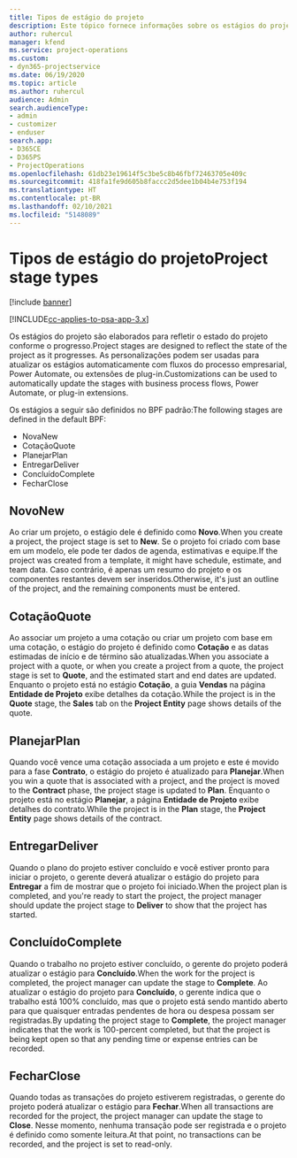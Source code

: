 ```yaml
---
title: Tipos de estágio do projeto
description: Este tópico fornece informações sobre os estágios do projeto.
author: ruhercul
manager: kfend
ms.service: project-operations
ms.custom:
- dyn365-projectservice
ms.date: 06/19/2020
ms.topic: article
ms.author: ruhercul
audience: Admin
search.audienceType:
- admin
- customizer
- enduser
search.app:
- D365CE
- D365PS
- ProjectOperations
ms.openlocfilehash: 61db23e19614f5c3be5c8b46fbf72463705e409c
ms.sourcegitcommit: 418fa1fe9d605b8faccc2d5dee1b04b4e753f194
ms.translationtype: HT
ms.contentlocale: pt-BR
ms.lasthandoff: 02/10/2021
ms.locfileid: "5148089"
---
```

# <a name="project-stage-types"></a><span data-ttu-id="f50f6-103">Tipos de estágio do projeto</span><span class="sxs-lookup"><span data-stu-id="f50f6-103">Project stage types</span></span> 

[!include [banner](../includes/psa-now-project-operations.md)]

[!INCLUDE[cc-applies-to-psa-app-3.x](../includes/cc-applies-to-psa-app-3x.md)]

<span data-ttu-id="f50f6-104">Os estágios do projeto são elaborados para refletir o estado do projeto conforme o progresso.</span><span class="sxs-lookup"><span data-stu-id="f50f6-104">Project stages are designed to reflect the state of the project as it progresses.</span></span> <span data-ttu-id="f50f6-105">As personalizações podem ser usadas para atualizar os estágios automaticamente com fluxos do processo empresarial, Power Automate, ou extensões de plug-in.</span><span class="sxs-lookup"><span data-stu-id="f50f6-105">Customizations can be used to automatically update the stages with business process flows, Power Automate, or plug-in extensions.</span></span>

<span data-ttu-id="f50f6-106">Os estágios a seguir são definidos no BPF padrão:</span><span class="sxs-lookup"><span data-stu-id="f50f6-106">The following stages are defined in the default BPF:</span></span>

- <span data-ttu-id="f50f6-107">Nova</span><span class="sxs-lookup"><span data-stu-id="f50f6-107">New</span></span>
- <span data-ttu-id="f50f6-108">Cotação</span><span class="sxs-lookup"><span data-stu-id="f50f6-108">Quote</span></span>
- <span data-ttu-id="f50f6-109">Planejar</span><span class="sxs-lookup"><span data-stu-id="f50f6-109">Plan</span></span>
- <span data-ttu-id="f50f6-110">Entregar</span><span class="sxs-lookup"><span data-stu-id="f50f6-110">Deliver</span></span>
- <span data-ttu-id="f50f6-111">Concluído</span><span class="sxs-lookup"><span data-stu-id="f50f6-111">Complete</span></span>
- <span data-ttu-id="f50f6-112">Fechar</span><span class="sxs-lookup"><span data-stu-id="f50f6-112">Close</span></span> 

## <a name="new"></a><span data-ttu-id="f50f6-113">Novo</span><span class="sxs-lookup"><span data-stu-id="f50f6-113">New</span></span>

<span data-ttu-id="f50f6-114">Ao criar um projeto, o estágio dele é definido como **Novo**.</span><span class="sxs-lookup"><span data-stu-id="f50f6-114">When you create a project, the project stage is set to **New**.</span></span> <span data-ttu-id="f50f6-115">Se o projeto foi criado com base em um modelo, ele pode ter dados de agenda, estimativas e equipe.</span><span class="sxs-lookup"><span data-stu-id="f50f6-115">If the project was created from a template, it might have schedule, estimate, and team data.</span></span> <span data-ttu-id="f50f6-116">Caso contrário, é apenas um resumo do projeto e os componentes restantes devem ser inseridos.</span><span class="sxs-lookup"><span data-stu-id="f50f6-116">Otherwise, it's just an outline of the project, and the remaining components must be entered.</span></span>

## <a name="quote"></a><span data-ttu-id="f50f6-117">Cotação</span><span class="sxs-lookup"><span data-stu-id="f50f6-117">Quote</span></span>

<span data-ttu-id="f50f6-118">Ao associar um projeto a uma cotação ou criar um projeto com base em uma cotação, o estágio do projeto é definido como **Cotação** e as datas estimadas de início e de término são atualizadas.</span><span class="sxs-lookup"><span data-stu-id="f50f6-118">When you associate a project with a quote, or when you create a project from a quote, the project stage is set to **Quote**, and the estimated start and end dates are updated.</span></span> <span data-ttu-id="f50f6-119">Enquanto o projeto está no estágio **Cotação**, a guia **Vendas** na página **Entidade de Projeto** exibe detalhes da cotação.</span><span class="sxs-lookup"><span data-stu-id="f50f6-119">While the project is in the **Quote** stage, the **Sales** tab on the **Project Entity** page shows details of the quote.</span></span>

## <a name="plan"></a><span data-ttu-id="f50f6-120">Planejar</span><span class="sxs-lookup"><span data-stu-id="f50f6-120">Plan</span></span>

<span data-ttu-id="f50f6-121">Quando você vence uma cotação associada a um projeto e este é movido para a fase **Contrato**, o estágio do projeto é atualizado para **Planejar**.</span><span class="sxs-lookup"><span data-stu-id="f50f6-121">When you win a quote that is associated with a project, and the project is moved to the **Contract** phase, the project stage is updated to **Plan**.</span></span> <span data-ttu-id="f50f6-122">Enquanto o projeto está no estágio **Planejar**, a página **Entidade de Projeto** exibe detalhes do contrato.</span><span class="sxs-lookup"><span data-stu-id="f50f6-122">While the project is in the **Plan** stage, the **Project Entity** page shows details of the contract.</span></span>

## <a name="deliver"></a><span data-ttu-id="f50f6-123">Entregar</span><span class="sxs-lookup"><span data-stu-id="f50f6-123">Deliver</span></span>

<span data-ttu-id="f50f6-124">Quando o plano do projeto estiver concluído e você estiver pronto para iniciar o projeto, o gerente deverá atualizar o estágio do projeto para **Entregar** a fim de mostrar que o projeto foi iniciado.</span><span class="sxs-lookup"><span data-stu-id="f50f6-124">When the project plan is completed, and you're ready to start the project, the project manager should update the project stage to **Deliver** to show that the project has started.</span></span>

## <a name="complete"></a><span data-ttu-id="f50f6-125">Concluído</span><span class="sxs-lookup"><span data-stu-id="f50f6-125">Complete</span></span> 

<span data-ttu-id="f50f6-126">Quando o trabalho no projeto estiver concluído, o gerente do projeto poderá atualizar o estágio para **Concluído**.</span><span class="sxs-lookup"><span data-stu-id="f50f6-126">When the work for the project is completed, the project manager can update the stage to **Complete**.</span></span> <span data-ttu-id="f50f6-127">Ao atualizar o estágio do projeto para **Concluído**, o gerente indica que o trabalho está 100% concluído, mas que o projeto está sendo mantido aberto para que quaisquer entradas pendentes de hora ou despesa possam ser registradas.</span><span class="sxs-lookup"><span data-stu-id="f50f6-127">By updating the project stage to **Complete**, the project manager indicates that the work is 100-percent completed, but that the project is being kept open so that any pending time or expense entries can be recorded.</span></span>

## <a name="close"></a><span data-ttu-id="f50f6-128">Fechar</span><span class="sxs-lookup"><span data-stu-id="f50f6-128">Close</span></span>

<span data-ttu-id="f50f6-129">Quando todas as transações do projeto estiverem registradas, o gerente do projeto poderá atualizar o estágio para **Fechar**.</span><span class="sxs-lookup"><span data-stu-id="f50f6-129">When all transactions are recorded for the project, the project manager can update the stage to **Close**.</span></span> <span data-ttu-id="f50f6-130">Nesse momento, nenhuma transação pode ser registrada e o projeto é definido como somente leitura.</span><span class="sxs-lookup"><span data-stu-id="f50f6-130">At that point, no transactions can be recorded, and the project is set to read-only.</span></span>

